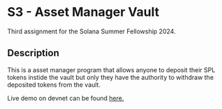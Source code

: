 # S3 - Asset Manager Vault

Third assignment for the Solana Summer Fellowship 2024.

## Description

This is a asset manager program that allows anyone to deposit their SPL tokens instide the vault but only they have the authority to withdraw the deposited tokens from the vault.

Live demo on devnet can be found [here.](https://explorer.solana.com/address/9S5bjM3yp8RczYd9CPJYXvG3LQ88v5gK6TeG2fraukEm?cluster=devnet)
